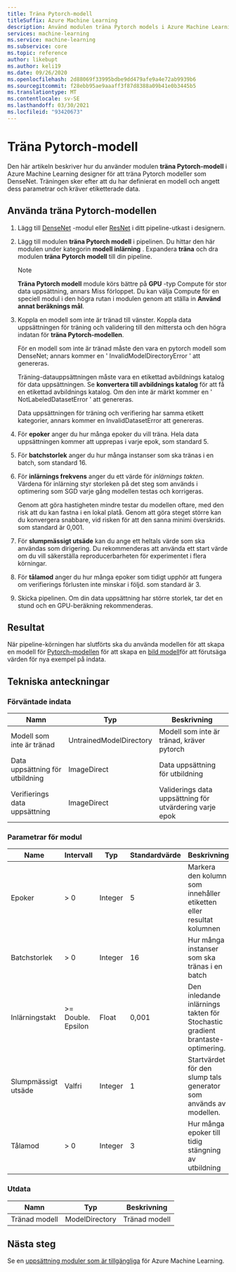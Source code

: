 ```yaml
---
title: Träna Pytorch-modell
titleSuffix: Azure Machine Learning
description: Använd modulen träna Pytorch models i Azure Machine Learning designer för att träna modeller från grunden eller finjustera befintliga modeller.
services: machine-learning
ms.service: machine-learning
ms.subservice: core
ms.topic: reference
author: likebupt
ms.author: keli19
ms.date: 09/26/2020
ms.openlocfilehash: 2d88069f33995bdbe9dd479afe9a4e72ab9939b6
ms.sourcegitcommit: f28ebb95ae9aaaff3f87d8388a09b41e0b3445b5
ms.translationtype: MT
ms.contentlocale: sv-SE
ms.lasthandoff: 03/30/2021
ms.locfileid: "93420673"
---
```

# <a name="train-pytorch-model"></a>Träna Pytorch-modell

Den här artikeln beskriver hur du använder modulen **träna Pytorch-modell** i Azure Machine Learning designer för att träna Pytorch modeller som DenseNet. Träningen sker efter att du har definierat en modell och angett dess parametrar och kräver etiketterade data. 

## <a name="how-to-use-train-pytorch-model"></a>Använda träna Pytorch-modellen 

1. Lägg till [DenseNet](densenet.md) -modul eller [ResNet](resnet.md) i ditt pipeline-utkast i designern.

2. Lägg till modulen **träna Pytorch modell** i pipelinen. Du hittar den här modulen under kategorin **modell inlärning** . Expandera **träna** och dra modulen **träna Pytorch modell** till din pipeline.

   > [!NOTE]
   > **Träna Pytorch modell** module körs bättre på **GPU** -typ Compute för stor data uppsättning, annars Miss förloppet. Du kan välja Compute för en speciell modul i den högra rutan i modulen genom att ställa in **Använd annat beräknings mål**.

3.  Koppla en modell som inte är tränad till vänster. Koppla data uppsättningen för träning och validering till den mittersta och den högra indatan för **träna Pytorch-modellen**.

    För en modell som inte är tränad måste den vara en pytorch modell som DenseNet; annars kommer en ' InvalidModelDirectoryError ' att genereras.

    Träning-datauppsättningen måste vara en etikettad avbildnings katalog för data uppsättningen. Se **konvertera till avbildnings katalog** för att få en etikettad avbildnings katalog. Om den inte är märkt kommer en ' NotLabeledDatasetError ' att genereras.

    Data uppsättningen för träning och verifiering har samma etikett kategorier, annars kommer en InvalidDatasetError att genereras.

4.  För **epoker** anger du hur många epoker du vill träna. Hela data uppsättningen kommer att upprepas i varje epok, som standard 5.

5.  För **batchstorlek** anger du hur många instanser som ska tränas i en batch, som standard 16.

6.  För **inlärnings frekvens** anger du ett värde för *inlärnings takten*. Värdena för inlärning styr storleken på det steg som används i optimering som SGD varje gång modellen testas och korrigeras.

    Genom att göra hastigheten mindre testar du modellen oftare, med den risk att du kan fastna i en lokal platå. Genom att göra steget större kan du konvergera snabbare, vid risken för att den sanna minimi överskrids. som standard är 0,001.

7.  För **slumpmässigt utsäde** kan du ange ett heltals värde som ska användas som dirigering. Du rekommenderas att använda ett start värde om du vill säkerställa reproducerbarheten för experimentet i flera körningar.

8.  För **tålamod** anger du hur många epoker som tidigt upphör att fungera om verifierings förlusten inte minskar i följd. som standard är 3.

9.  Skicka pipelinen. Om din data uppsättning har större storlek, tar det en stund och en GPU-beräkning rekommenderas.

## <a name="results"></a>Resultat

När pipeline-körningen har slutförts ska du använda modellen för att skapa en modell för [Pytorch-modellen](train-pytorch-model.md) för att skapa en [bild modell](score-image-model.md)för att förutsäga värden för nya exempel på indata.

## <a name="technical-notes"></a>Tekniska anteckningar
###  <a name="expected-inputs"></a>Förväntade indata  

| Namn               | Typ                    | Beskrivning                              |
| ------------------ | ----------------------- | ---------------------------------------- |
| Modell som inte är tränad    | UntrainedModelDirectory | Modell som inte är tränad, kräver pytorch         |
| Data uppsättning för utbildning   | ImageDirect          | Data uppsättning för utbildning                         |
| Verifierings data uppsättning | ImageDirect          | Validerings data uppsättning för utvärdering varje epok |

###  <a name="module-parameters"></a>Parametrar för modul  

| Name          | Intervall            | Typ    | Standardvärde | Beskrivning                              |
| ------------- | ---------------- | ------- | ------- | ---------------------------------------- |
| Epoker        | > 0               | Integer | 5       | Markera den kolumn som innehåller etiketten eller resultat kolumnen |
| Batchstorlek    | > 0               | Integer | 16      | Hur många instanser som ska tränas i en batch   |
| Inlärningstakt | >= Double. Epsilon | Float   | 0,001   | Den inledande inlärnings takten för Stochastic gradient brantaste-optimering. |
| Slumpmässigt utsäde   | Valfri              | Integer | 1       | Startvärdet för den slump tals generator som används av modellen. |
| Tålamod      | > 0               | Integer | 3       | Hur många epoker till tidig stängning av utbildning   |

###  <a name="outputs"></a>Utdata  

| Namn          | Typ           | Beskrivning   |
| ------------- | -------------- | ------------- |
| Tränad modell | ModelDirectory | Tränad modell |

## <a name="next-steps"></a>Nästa steg

Se en [uppsättning moduler som är tillgängliga](module-reference.md) för Azure Machine Learning. 



